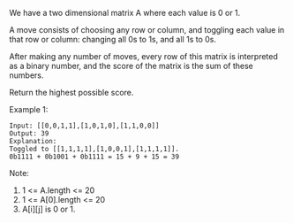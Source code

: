 We have a two dimensional matrix A where each value is 0 or 1.

A move consists of choosing any row or column, and toggling each value in that row or column: changing all 0s to 1s, and all 1s to 0s.

After making any number of moves, every row of this matrix is interpreted as a binary number, and the score of the matrix is the sum of these numbers.

Return the highest possible score.

Example 1:
```
Input: [[0,0,1,1],[1,0,1,0],[1,1,0,0]]
Output: 39
Explanation:
Toggled to [[1,1,1,1],[1,0,0,1],[1,1,1,1]].
0b1111 + 0b1001 + 0b1111 = 15 + 9 + 15 = 39
```

Note:

1. 1 <= A.length <= 20
2. 1 <= A[0].length <= 20
3. A[i][j] is 0 or 1.
